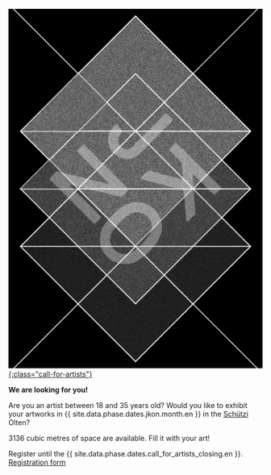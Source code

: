 [![Call for Artists](images/calls/callforartists-2022.webp){:class="call-for-artists"}](/call-for-artists.en.html)

__We are looking for you!__

Are you an artist between 18 and 35 years old? Would you like to exhibit your artworks in {{ site.data.phase.dates.jkon.month.en }} in the [Schützi](https://schuetzi.ch/) Olten?

3136 cubic metres of space are available. Fill it with your art!

Register until the {{ site.data.phase.dates.call_for_artists_closing.en }}. [Registration form](/call-for-artists.en.html)
